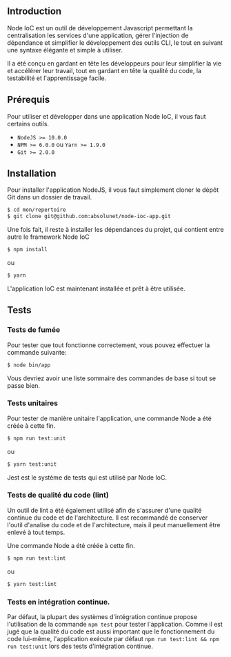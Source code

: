 ## Introduction

Node IoC est un outil de développement Javascript permettant la centralisation les services d'une application, gérer l'injection de dépendance et simplifier le développement des outils CLI, le tout en suivant une syntaxe élégante et simple à utiliser.

Il a été conçu en gardant en tête les développeurs pour leur simplifier la vie et accélérer leur travail, tout en gardant en tête la qualité du code, la testabilité et l'apprentissage facile.


## Prérequis

Pour utiliser et développer dans une application Node IoC, il vous faut certains outils.

- `NodeJS >= 10.0.0`
- `NPM >= 6.0.0` ou `Yarn >= 1.9.0`
- `Git >= 2.0.0`


## Installation

Pour installer l'application NodeJS, il vous faut simplement cloner le dépôt Git dans un dossier de travail.
```bash
$ cd mon/repertoire
$ git clone git@github.com:absolunet/node-ioc-app.git
```

Une fois fait, il reste à installer les dépendances du projet, qui contient entre autre le framework Node IoC

```bash
$ npm install
```
ou
```bash
$ yarn
```

L'application IoC est maintenant installée et prêt à être utilisée.


## Tests

### Tests de fumée
Pour tester que tout fonctionne correctement, vous pouvez effectuer la commande suivante:

```bash
$ node bin/app
```

Vous devriez avoir une liste sommaire des commandes de base si tout se passe bien.


### Tests unitaires

Pour tester de manière unitaire l'application, une commande Node a été créée à cette fin.

```bash
$ npm run test:unit
```
ou
```bash
$ yarn test:unit
```

Jest est le système de tests qui est utilisé par Node IoC.


### Tests de qualité du code (lint)

Un outil de lint a été également utilisé afin de s'assurer d'une qualité continue du code et de l'architecture. Il est recommandé de conserver l'outil d'analise du code et de l'architecture, mais il peut manuellement être enlevé à tout temps.

Une commande Node a été créée à cette fin.

```bash
$ npm run test:lint
```
ou
```bash
$ yarn test:lint
```


### Tests en intégration continue.

Par défaut, la plupart des systèmes d'intégration continue propose l'utilisation de la commande `npm test` pour tester l'application. Comme il est jugé que la qualité du code est aussi important que le fonctionnement du code lui-même, l'application exécute par défaut `npm run test:lint && npm run test:unit` lors des tests d'intégration continue.